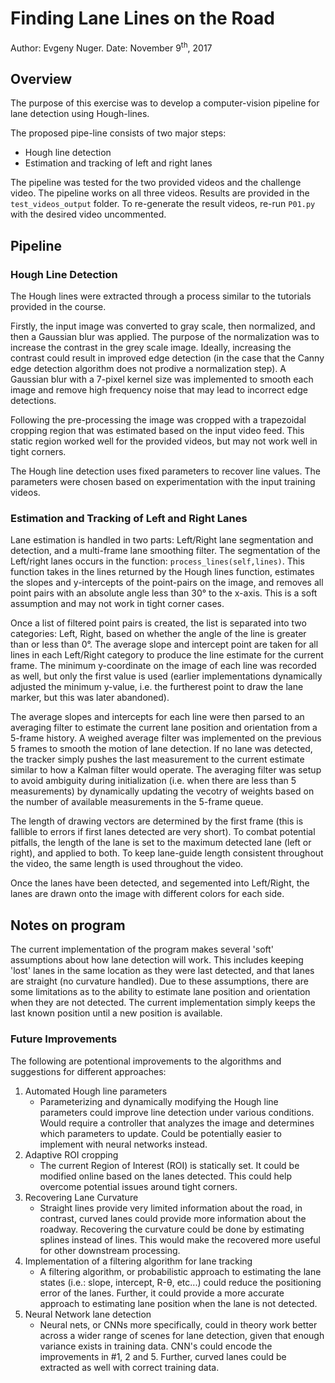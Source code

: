 # **Finding Lane Lines on the Road** 
Author: Evgeny Nuger.
Date: November 9<sup>th</sup>, 2017


## Overview
The purpose of this exercise was to develop a computer-vision pipeline for lane detection using Hough-lines.


The proposed pipe-line consists of two major steps:
* Hough line detection
* Estimation and tracking of left and right lanes

The pipeline was tested for the two provided videos and the challenge video. The pipeline works on all three videos. Results are provided in the ```test_videos_output``` folder. To re-generate the result videos, re-run ```P01.py``` with the desired video uncommented.

## Pipeline

### Hough Line Detection
The Hough lines were extracted through a process similar to the tutorials provided in the course.

Firstly, the input image was converted to gray scale, then normalized, and then a Gaussian blur was applied. The purpose of the normalization was to increase the contrast in the grey scale image. Ideally, increasing the contrast could result in improved edge detection (in the case that the Canny edge detection algorithm does not prodive a normalization step). A Gaussian blur with a 7-pixel kernel size was implemented to smooth each image and remove high frequency noise that may lead to incorrect edge detections.

Following the pre-processing the image was cropped with a trapezoidal cropping region that was estimated based on the input video feed. This static region worked well for the provided videos, but may not work well in tight corners.

The Hough line detection uses fixed parameters to recover line values. The parameters were chosen based on experimentation with the input training videos.


### Estimation and Tracking of Left and Right Lanes
Lane estimation is handled in two parts: Left/Right lane segmentation and detection, and a multi-frame lane smoothing filter. The segmentation of the Left/right lanes occurs in the function: ```process_lines(self,lines)```. This function takes in the lines returned by the Hough lines function, estimates the slopes and y-intercepts of the point-pairs on the image, and removes all point pairs with an absolute angle less than 30&deg; to the x-axis. This is a soft assumption and may not work in tight corner cases. 

Once a list of filtered point pairs is created, the list is separated into two categories: Left, Right, based on whether the angle of the line is greater than or less than 0&deg;. The average slope and intercept point are taken for all lines in each Left/Right category to produce the line estimate for the current frame. The minimum y-coordinate on the image of each line was recorded as well, but only the first value is used (earlier implementations dynamically adjusted the minimum y-value, i.e. the furtherest point to draw the lane marker, but this was later abandoned).

The average slopes and intercepts for each line were then parsed to an averaging filter to estimate the current lane position and orientation from a 5-frame history. A weighed average filter was implemented on the previous 5 frames to smooth the motion of lane detection. If no lane was detected, the tracker simply pushes the last measurement to the current estimate similar to how a Kalman filter would operate. The averaging filter was setup to avoid ambiguity during initialization (i.e. when there are less than 5 measurements) by dynamically updating the vecotry of weights based on the number of available measurements in the 5-frame queue.

The length of drawing vectors are determined by the first frame (this is fallible to errors if first lanes detected are very short). To combat potential pitfalls, the length of the lane is set to the maximum detected lane (left or right), and applied to both. To keep lane-guide length consistent throughout the video, the same length is used throughout the video.

Once the lanes have been detected, and segemented into Left/Right, the lanes are drawn onto the image with different colors for each side.

## Notes on program


The current implementation of the program makes several 'soft' assumptions about how lane detection will work. This includes keeping 'lost' lanes in the same location as they were last detected, and that lanes are straight (no curvature handled). Due to these assumptions, there are some limitations as to the ability to estimate lane position and orientation when they are not detected. The current implementation simply keeps the last known position until a new position is available.


### Future Improvements

The following are potentional improvements to the algorithms and suggestions for different approaches:
1. Automated Hough line parameters
    * Parameterizing and dynamically modifying the Hough line parameters could improve line detection under various conditions. Would require a controller that analyzes the image and determines which parameters to update. Could be potentially easier to implement with neural networks instead.
2. Adaptive ROI cropping
    * The current Region of Interest (ROI) is statically set. It could be modified online based on the lanes detected. This could help overcome potential issues around tight corners.
3. Recovering Lane Curvature
    * Straight lines provide very limited information about the road, in contrast, curved lanes could provide more information about the roadway. Recovering the curvature could be done by estimating splines instead of lines. This would make the recovered more useful for other downstream processing.
4. Implementation of a filtering algorithm for lane tracking
    * A filtering algorithm, or probabilistic approach to estimating the lane states (i.e.: slope, intercept, R-&theta;, etc...) could reduce the positioning error of the lanes. Further, it could provide a more accurate approach to estimating lane position when the lane is not detected. 
5. Neural Network lane detection
    * Neural nets, or CNNs more specifically, could in theory work better across a wider range of scenes for lane detection, given that enough variance exists in training data. CNN's could encode the improvements in #1, 2 and 5. Further, curved lanes could be extracted as well with correct training data.